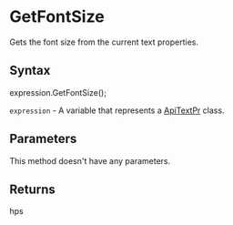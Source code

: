 # GetFontSize

Gets the font size from the current text properties.

## Syntax

expression.GetFontSize();

`expression` - A variable that represents a [ApiTextPr](../ApiTextPr.md) class.

## Parameters

This method doesn't have any parameters.

## Returns

hps